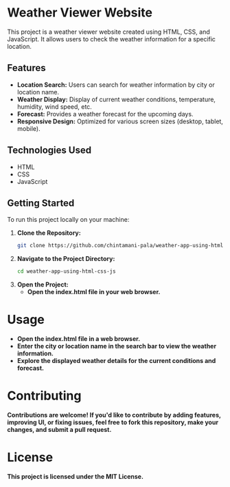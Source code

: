 # Weather Viewer Website

This project is a weather viewer website created using HTML, CSS, and JavaScript. It allows users to check the weather information for a specific location.

## Features

- **Location Search:** Users can search for weather information by city or location name.
- **Weather Display:** Display of current weather conditions, temperature, humidity, wind speed, etc.
- **Forecast:** Provides a weather forecast for the upcoming days.
- **Responsive Design:** Optimized for various screen sizes (desktop, tablet, mobile).

## Technologies Used

- HTML
- CSS
- JavaScript

## Getting Started

To run this project locally on your machine:

1. **Clone the Repository:**
   ```bash
   git clone https://github.com/chintamani-pala/weather-app-using-html-css-js.git
    ```
2. **Navigate to the Project Directory:**
   ```bash
   cd weather-app-using-html-css-js
    ```
3. **Open the Project:**
   - **Open the index.html file in your web browser.**
# Usage
  -  **Open the index.html file in a web browser.**
  -  **Enter the city or location name in the search bar to view the weather information.**
  -  **Explore the displayed weather details for the current conditions and forecast.**
# Contributing
  **Contributions are welcome! If you'd like to contribute by adding features, improving UI, or fixing issues, feel free to fork this repository, make your changes, and submit a pull request.**
# License
  **This project is licensed under the MIT License.**
